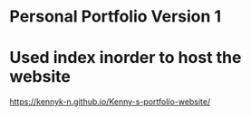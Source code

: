 # Personal Portfolio Version 1
# Used index inorder to host the website
https://kennyk-n.github.io/Kenny-s-portfolio-website/
